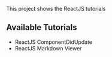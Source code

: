 
This project shows the ReactJS tutorials 

## Available Tutorials

- ReactJS ComponentDidUpdate
- ReactJS Markdown Viewer